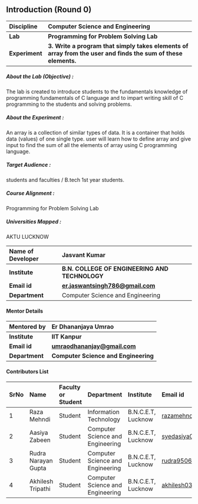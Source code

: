 ## Introduction (Round 0)

<b>Discipline | <b>Computer Science and Engineering
:--|:--|
<b> Lab | <b> Programming for Problem Solving Lab
<b> Experiment|     <b> 3. Write a program that simply takes elements of array from the user and finds the sum of these elements.
<h5> About the Lab (Objective) : </h5>

The lab is created to introduce students to the fundamentals knowledge of programming fundamentals of C
language and to impart writing skill of C programming to the students and solving problems.

<h5> About the Experiment : </h5>
An array is a collection of similar types of data. It is a container that holds data (values) of one single type.
 user will learn how to define array and give input to find the sum of all the elements of array using C programming language.

<h5> Target Audience : </h5>

 students and faculties / B.tech 1st year students.

<h5> Course Alignment : </h5>

Programming for Problem Solving Lab

<h5> Universities Mapped : </h5>

  AKTU LUCKNOW

<b>Name of Developer | <b>Jasvant Kumar
:--|:--|
<b> Institute | <b> B.N. COLLEGE OF ENGINEERING AND TECHNOLOGY
<b> Email id|     <b> er.jaswantsingh786@gmail.com
<b> Department | Computer Science and Engineering

#### Mentor Details

<b>Mentored by | <b> Er Dhananjaya Umrao
:--|:--|
<b> Institute | <b> IIT Kanpur
<b> Email id|     <b> umraodhananjay@gmail.com
<b> Department | <b> Computer Science and Engineering

#### Contributors List

SrNo | Name | Faculty or Student | Department| Institute | Email id
:--|:--|:--|:--|:--|:--|
1 | Raza Mehndi | Student | Information Technology | B.N.C.E.T, Lucknow |razamehndi81@gmail.com
2 | Aasiya Zabeen | Student | Computer Science and Engineering| B.N.C.E.T, Lucknow |syedasiya000@gmail.com
3 | Rudra Narayan Gupta | Student | Computer Science and Engineering | B.N.C.E.T, Lucknow |rudra9506@gmail.com
4 | Akhilesh Tripathi | Student | Computer Science and Engineering| B.N.C.E.T, Lucknow |akhilesh03tripathi@gmail.com


<br>
